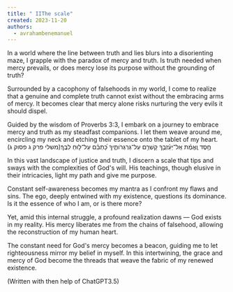 ```yaml
---
title: " IIThe scale"
created: 2023-11-20
authors:
  - avrahambenemanuel
---
```

In a world where the line between truth and lies blurs into a disorienting maze, I grapple with the paradox of mercy and truth. Is truth needed when mercy prevails, or does mercy lose its purpose without the grounding of truth?

Surrounded by a cacophony of falsehoods in my world, I come to realize that a genuine and complete truth cannot exist without the embracing arms of mercy. It becomes clear that mercy alone risks nurturing the very evils it should dispel.

Guided by the wisdom of Proverbs 3:3, I embark on a journey to embrace mercy and truth as my steadfast companions. I let them weave around me, encircling my neck and etching their essence onto the tablet of my heart.
חֶ֥סֶד וֶֽאֱמֶ֗ת אַֽל־יַעַ֫זְבֻ֥ךָ קָשְׁרֵ֥ם עַל־גַּרְגְּרֹותֶ֑יךָ כָּ֝תְבֵ֗ם עַל־ל֥וּחַ לִבֶּֽךָ׃(משלי פרק ג פסוק ג)

In this vast landscape of justice and truth, I discern a scale that tips and sways with the complexities of God's will. His teachings, though elusive in their intricacies, light my path and give me purpose.

Constant self-awareness becomes my mantra as I confront my flaws and sins. The ego, deeply entwined with my existence, questions its dominance. Is it the essence of who I am, or is there more?

Yet, amid this internal struggle, a profound realization dawns — God exists in my reality. His mercy liberates me from the chains of falsehood, allowing the reconstruction of my human heart.

The constant need for God's mercy becomes a beacon, guiding me to let righteousness mirror my belief in myself. In this intertwining, the grace and mercy of God become the threads that weave the fabric of my renewed existence.

(Written with then help of ChatGPT3.5)
